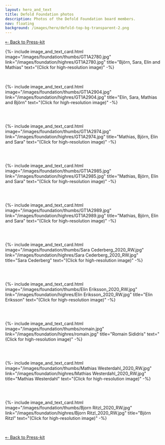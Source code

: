 ```yaml
---
layout: hero_and_text
title: Defold Foundation photos
description: Photos of the Defold Foundation board members.
nav: floating
background: /images/hero/defold-top-bg-transparent-2.png
---
```


[⇠ Back to Press-kit](/press-kit)

<div style="display: grid; grid-template-columns: repeat(auto-fit, minmax(267px, 1fr)); grid-gap: 2rem; padding: 0px;">
{%- include image_and_text_card.html image="/images/foundation/thumbs/GT1A2780.jpg" link="/images/foundation/highres/GT1A2780.jpg" title="Björn, Sara, Elin and Mathias" text="(Click for high-resolution image)" -%}

{%- include image_and_text_card.html image="/images/foundation/thumbs/GT1A2904.jpg" link="/images/foundation/highres/GT1A2904.jpg" title="Elin, Sara, Mathias and Björn" text="(Click for high-resolution image)" -%}

{%- include image_and_text_card.html image="/images/foundation/thumbs/GT1A2974.jpg" link="/images/foundation/highres/GT1A2974.jpg" title="Mathias, Björn, Elin and Sara" text="(Click for high-resolution image)" -%}

{%- include image_and_text_card.html image="/images/foundation/thumbs/GT1A2985.jpg" link="/images/foundation/highres/GT1A2985.jpg" title="Mathias, Björn, Elin and Sara" text="(Click for high-resolution image)" -%}

{%- include image_and_text_card.html image="/images/foundation/thumbs/GT1A2989.jpg" link="/images/foundation/highres/GT1A2989.jpg" title="Mathias, Björn, Elin and Sara" text="(Click for high-resolution image)" -%}

{%- include image_and_text_card.html image="/images/foundation/thumbs/Sara Cederberg_2020_RW.jpg" link="/images/foundation/highres/Sara Cederberg_2020_RW.jpg" title="Sara Cederberg" text="(Click for high-resolution image)" -%}

{%- include image_and_text_card.html image="/images/foundation/thumbs/Elin Eriksson_2020_RW.jpg" link="/images/foundation/highres/Elin Eriksson_2020_RW.jpg" title="Elin Eriksson" text="(Click for high-resolution image)" -%}

{%- include image_and_text_card.html image="/images/foundation/thumbs/romain.jpg" link="/images/foundation/highres/romain.jpg" title="Romain Sididris" text="(Click for high-resolution image)" -%}

{%- include image_and_text_card.html image="/images/foundation/thumbs/Mathias Westerdahl_2020_RW.jpg" link="/images/foundation/highres/Mathias Westerdahl_2020_RW.jpg" title="Mathias Westerdahl" text="(Click for high-resolution image)" -%}

{%- include image_and_text_card.html image="/images/foundation/thumbs/Bjorn Ritzl_2020_RW.jpg" link="/images/foundation/highres/Bjorn Ritzl_2020_RW.jpg" title="Björn Ritzl" text="(Click for high-resolution image)" -%}

</div>

<br/>

[⇠ Back to Press-kit](/press-kit)
